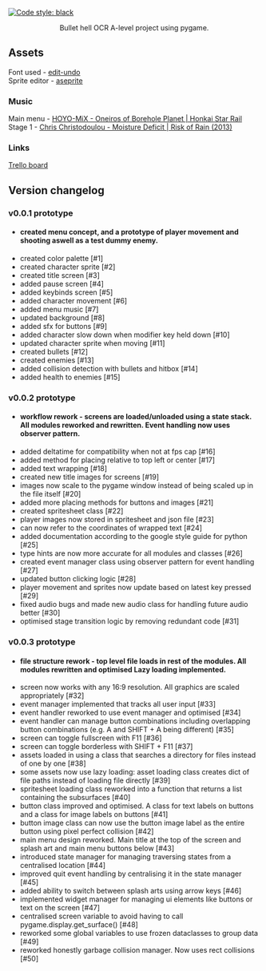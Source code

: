 [![Code style: black](https://img.shields.io/badge/code%20style-black-000000)](https://github.com/psf/black)
<p align="center">
Bullet hell OCR A-level project using pygame.  
</p>

## Assets
Font used - [edit-undo](https://www.dafont.com/edit-undo.font)  
Sprite editor - [aseprite](https://www.aseprite.org/)  
### Music
Main menu - [HOYO-MiX - Oneiros of Borehole Planet | Honkai Star Rail](https://www.youtube.com/watch?v=yQ-rcBeFKVw)  
Stage 1 - [Chris Christodoulou - Moisture Deficit | Risk of Rain (2013)](https://www.youtube.com/watch?v=RbzA6lX84xM)  
### Links
[Trello board](https://trello.com/b/xCHQx3Uu/shmup-trello)  
## Version changelog
### v0.0.1 prototype
- #### created menu concept, and a prototype of player movement and shooting aswell as a test dummy enemy.
- created color palette [#1]
- created character sprite [#2]
- created title screen [#3]
- added pause screen [#4]
- added keybinds screen [#5]
- added character movement [#6]
- added menu music [#7]
- updated background [#8]
- added sfx for buttons [#9]
- added character slow down when modifier key held down [#10]
- updated character sprite when moving [#11]
- created bullets [#12]
- created enemies [#13]
- added collision detection with bullets and hitbox [#14]
- added health to enemies [#15]
### v0.0.2 prototype
- #### workflow rework - screens are loaded/unloaded using a state stack. All modules reworked and rewritten. Event handling now uses observer pattern.
- added deltatime for compatibility when not at fps cap [#16]
- added method for placing relative to top left or center [#17]
- added text wrapping [#18]
- created new title images for screens [#19]
- images now scale to the pygame window instead of being scaled up in the file itself [#20]
- added more placing methods for buttons and images [#21]
- created spritesheet class [#22]
- player images now stored in spritesheet and json file [#23]
- can now refer to the coordinates of wrapped text [#24]
- added documentation according to the google style guide for python [#25]
- type hints are now more accurate for all modules and classes [#26]
- created event manager class using observer pattern for event handling [#27]
- updated button clicking logic [#28]
- player movement and sprites now update based on latest key pressed [#29]
- fixed audio bugs and made new audio class for handling future audio better [#30]
- optimised stage transition logic by removing redundant code [#31]
### v0.0.3 prototype
- #### file structure rework - top level file loads in rest of the modules. All modules rewritten and optimised Lazy loading implemented.
- screen now works with any 16:9 resolution. All graphics are scaled appropriately [#32]
- event manager implemented that tracks all user input [#33]
- event handler reworked to use event manager and optimised [#34]
- event handler can manage button combinations including overlapping button combinations (e.g. A and SHIFT + A being different) [#35]
- screen can toggle fullscreen with F11 [#36]
- screen can toggle borderless with SHIFT + F11 [#37]
- assets loaded in using a class that searches a directory for files instead of one by one [#38]
- some assets now use lazy loading: asset loading class creates dict of file paths instead of loading file directly [#39]
- spritesheet loading class reworked into a function that returns a list containing the subsurfaces [#40]
- button class improved and optimised. A class for text labels on buttons and a class for image labels on buttons [#41]
- button image class can now use the button image label as the entire button using pixel perfect collision [#42]
- main menu design reworked. Main title at the top of the screen and splash art and main menu buttons below [#43]
- introduced state manager for managing traversing states from a centralised location [#44]
- improved quit event handling by centralising it in the state manager [#45]
- added ability to switch between splash arts using arrow keys [#46]
- implemented widget manager for managing ui elements like buttons or text on the screen [#47]
- centralised screen variable to avoid having to call pygame.display.get_surface() [#48]
- reworked some global variables to use frozen dataclasses to group data [#49]
- reworked honestly garbage collision manager. Now uses rect collisions [#50]
